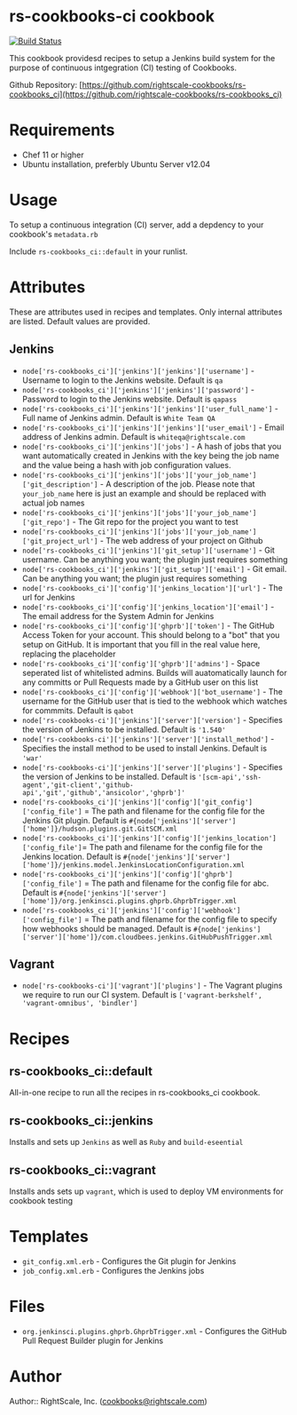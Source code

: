 # rs-cookbooks-ci cookbook

[![Build Status](https://travis-ci.org/rightscale-cookbooks/rs-cookbooks_ci.png?branch=master)](https://travis-ci.org/rightscale-cookbooks/rs-cookbooks_ci)

This cookbook providesd recipes to setup a Jenkins build system for the purpose of continuous intgegration (CI) testing of Cookbooks.

Github Repository: [https://github.com/rightscale-cookbooks/rs-cookbooks_ci](https://github.com/rightscale-cookbooks/rs-cookbooks_ci)

# Requirements
* Chef 11 or higher
* Ubuntu installation, preferbly Ubuntu Server v12.04

# Usage
To setup a continuous integration (CI) server, add a depdency to your cookbook's `metadata.rb`

Include `rs-cookbooks_ci::default` in your runlist.

# Attributes
These are attributes used in recipes and templates. Only internal attributes are listed. Default values are provided.

## Jenkins

* `node['rs-cookbooks_ci']['jenkins']['jenkins']['username']` - Username to login to the Jenkins website. Default is `qa`
* `node['rs-cookbooks_ci']['jenkins']['jenkins']['password']` - Password to login to the Jenkins website. Default is `qapass`
* `node['rs-cookbooks_ci']['jenkins']['jenkins']['user_full_name']` - Full name of Jenkins admin. Default is `White Team QA`
* `node['rs-cookbooks_ci']['jenkins']['jenkins']['user_email']` - Email address of Jenkins admin. Default is `whiteqa@rightscale.com`
* `node['rs-cookbooks_ci']['jenkins']['jobs']` - A hash of jobs that you want automatically created in Jenkins with the key being the job name and the value being a hash with job configuration values.
* `node['rs-cookbooks_ci']['jenkins']['jobs']['your_job_name']['git_description']` - A description of the job. Please note that `your_job_name` here is just an example and should be replaced with actual job names
* `node['rs-cookbooks_ci']['jenkins']['jobs']['your_job_name']['git_repo']` - The Git repo for the project you want to test
* `node['rs-cookbooks_ci']['jenkins']['jobs']['your_job_name']['git_project_url']` - The web address of your project on Github
* `node['rs-cookbooks_ci']['jenkins']['git_setup']['username']` - Git username. Can be anything you want; the plugin just requires something
* `node['rs-cookbooks_ci']['jenkins']['git_setup']['email']` - Git email. Can be anything you want; the plugin just requires something
* `node['rs-cookbooks_ci']['config']['jenkins_location']['url']` - The url for Jenkins
* `node['rs-cookbooks_ci']['config']['jenkins_location']['email']` - The email address for the System Admin for Jenkins
* `node['rs-cookbooks_ci']['config']['ghprb']['token']` - The GitHub Access Token for your account. This should belong to a "bot" that you setup on GitHub. It is important that you fill in the real value here, replacing the placeholder
* `node['rs-cookbooks_ci']['config']['ghprb']['admins']` - Space seperated list of whitelisted admins. Builds will auatomatically launch for any committs or Pull Requests made by a GitHub user on this list
* `node['rs-cookbooks_ci']['config']['webhook']['bot_username']` - The username for the GitHub user that is tied to the webhook which watches for commmits. Default is `qabot`
* `node['rs-cookbooks-ci']['jenkins']['server']['version']` - Specifies the version of Jenkins to be installed. Default is `'1.540'`
* `node['rs-cookbooks-ci']['jenkins']['server']['install_method']` - Specifies the install method to be used to install Jenkins. Default is `'war'`
* `node['rs-cookbooks-ci']['jenkins']['server']['plugins']` - Specifies the version of Jenkins to be installed. Default is `'[scm-api','ssh-agent','git-client','github-api','git','github','ansicolor','ghprb']'`
* `node['rs-cookbooks_ci']['jenkins']['config']['git_config']['config_file']` = The path and filename for the config file for the Jenkins Git plugin. Default is `#{node['jenkins']['server']['home']}/hudson.plugins.git.GitSCM.xml`
* `node['rs-cookbooks_ci']['jenkins']['config']['jenkins_location']['config_file']`= The path and filename for the config file for the Jenkins location. Default is `#{node['jenkins']['server']['home']}/jenkins.model.JenkinsLocationConfiguration.xml`
* `node['rs-cookbooks_ci']['jenkins']['config']['ghprb']['config_file']` = The path and filename for the config file for abc. Default is `#{node['jenkins']['server']['home']}/org.jenkinsci.plugins.ghprb.GhprbTrigger.xml`
* `node['rs-cookbooks_ci']['jenkins']['config']['webhook']['config_file']` = The path and filename for the config file to specify how webhooks should be managed. Default is `#{node['jenkins']['server']['home']}/com.cloudbees.jenkins.GitHubPushTrigger.xml`

## Vagrant
* `node['rs-cookbooks-ci']['vagrant']['plugins']` - The Vagrant plugins we require to run our CI system. Default is `['vagrant-berkshelf', 'vagrant-omnibus', 'bindler']`


# Recipes
## rs-cookbooks_ci::default

All-in-one recipe to run all the recipes in rs-cookbooks_ci cookbook.

## rs-cookbooks_ci::jenkins
Installs and sets up `Jenkins` as well as `Ruby` and `build-eseential`

## rs-cookbooks_ci::vagrant
Installs ands sets up `vagrant`, which is used to deploy VM environments for cookbook testing

# Templates
* `git_config.xml.erb` - Configures the Git plugin for Jenkins
* `job_config.xml.erb` - Configures the Jenkins jobs

# Files
* `org.jenkinsci.plugins.ghprb.GhprbTrigger.xml` - Configures the GitHub Pull Request Builder plugin for Jenkins

# Author

Author:: RightScale, Inc. (<cookbooks@rightscale.com>)
